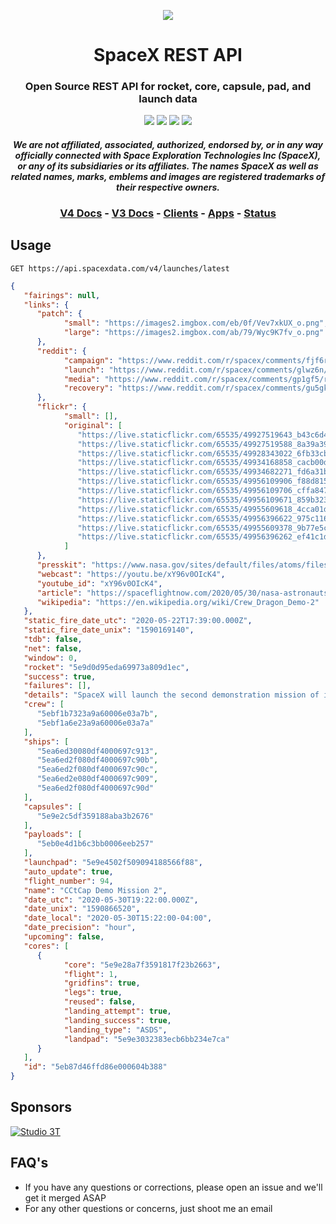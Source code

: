 <p align="center"><img src="https://live.staticflickr.com/65535/49185149122_37f5c52e43_k.jpg"></p>

<h1 align="center">SpaceX REST API</h1>

<h3 align="center">
Open Source REST API for rocket, core, capsule, pad, and launch data
</h3>

<p align="center">
<a href="https://github.com/r-spacex/SpaceX-API/actions?query=workflow%3ATest"><img src="https://img.shields.io/github/workflow/status/r-spacex/SpaceX-API/Test?style=flat-square"></a>
<a href="https://hub.docker.com/r/jakewmeyer/spacex-api/"><img src="https://img.shields.io/docker/pulls/jakewmeyer/spacex-api?style=flat-square"></a>
<a href="https://github.com/r-spacex/SpaceX-API/releases"><img src="https://img.shields.io/github/release/r-spacex/SpaceX-API.svg?longCache=true&style=flat-square"></a>
<a href="https://en.wikipedia.org/wiki/Representational_state_transfer"><img src="https://img.shields.io/badge/interface-REST-brightgreen.svg?longCache=true&style=flat-square"></a>
</p>

<h4 align="center">
  <i>
    We are not affiliated, associated, authorized, endorsed by, or in any way officially connected with Space Exploration Technologies Inc (SpaceX), or any of its subsidiaries or its affiliates. The names SpaceX as well as related names, marks, emblems and images are registered trademarks of their respective owners.
  </i>
</h4>

<h3 align="center">
<a href="docs/v4/README.md">V4 Docs</a> - <a href="https://docs.spacexdata.com">V3 Docs</a> - <a href="docs/clients.md">Clients</a> - <a href="docs/apps.md">Apps</a> - <a href="https://status.spacexdata.com">Status</a>
<br/>
</h3>

## Usage

```http
GET https://api.spacexdata.com/v4/launches/latest
```

```json
{
   "fairings": null,
   "links": {
      "patch": {
            "small": "https://images2.imgbox.com/eb/0f/Vev7xkUX_o.png",
            "large": "https://images2.imgbox.com/ab/79/Wyc9K7fv_o.png"
      },
      "reddit": {
            "campaign": "https://www.reddit.com/r/spacex/comments/fjf6rr/dm2_launch_campaign_thread/",
            "launch": "https://www.reddit.com/r/spacex/comments/glwz6n/rspacex_cctcap_demonstration_mission_2_general",
            "media": "https://www.reddit.com/r/spacex/comments/gp1gf5/rspacex_dm2_media_thread_photographer_contest/",
            "recovery": "https://www.reddit.com/r/spacex/comments/gu5gkd/cctcap_demonstration_mission_2_stage_1_recovery/"
      },
      "flickr": {
            "small": [],
            "original": [
               "https://live.staticflickr.com/65535/49927519643_b43c6d4c44_o.jpg",
               "https://live.staticflickr.com/65535/49927519588_8a39a3994f_o.jpg",
               "https://live.staticflickr.com/65535/49928343022_6fb33cbd9c_o.jpg",
               "https://live.staticflickr.com/65535/49934168858_cacb00d790_o.jpg",
               "https://live.staticflickr.com/65535/49934682271_fd6a31becc_o.jpg",
               "https://live.staticflickr.com/65535/49956109906_f88d815772_o.jpg",
               "https://live.staticflickr.com/65535/49956109706_cffa847208_o.jpg",
               "https://live.staticflickr.com/65535/49956109671_859b323ede_o.jpg",
               "https://live.staticflickr.com/65535/49955609618_4cca01d581_o.jpg",
               "https://live.staticflickr.com/65535/49956396622_975c116b71_o.jpg",
               "https://live.staticflickr.com/65535/49955609378_9b77e5c771_o.jpg",
               "https://live.staticflickr.com/65535/49956396262_ef41c1d9b0_o.jpg"
            ]
      },
      "presskit": "https://www.nasa.gov/sites/default/files/atoms/files/commercialcrew_press_kit.pdf",
      "webcast": "https://youtu.be/xY96v0OIcK4",
      "youtube_id": "xY96v0OIcK4",
      "article": "https://spaceflightnow.com/2020/05/30/nasa-astronauts-launch-from-us-soil-for-first-time-in-nine-years/",
      "wikipedia": "https://en.wikipedia.org/wiki/Crew_Dragon_Demo-2"
   },
   "static_fire_date_utc": "2020-05-22T17:39:00.000Z",
   "static_fire_date_unix": "1590169140",
   "tdb": false,
   "net": false,
   "window": 0,
   "rocket": "5e9d0d95eda69973a809d1ec",
   "success": true,
   "failures": [],
   "details": "SpaceX will launch the second demonstration mission of its Crew Dragon vehicle as part of NASA's Commercial Crew Transportation Capability Program (CCtCap), carrying two NASA astronauts to the International Space Station. Barring unexpected developments, this mission will be the first crewed flight to launch from the United States since the end of the Space Shuttle program in 2011. DM-2 demonstrates the Falcon 9 and Crew Dragon's ability to safely transport crew to the space station and back to Earth and it is the last major milestone for certification of Crew Dragon. Initially the mission duration was planned to be no longer than two weeks, however NASA has been considering an extension to as much as six weeks or three months. The astronauts have been undergoing additional training for the possible longer mission.",
   "crew": [
      "5ebf1b7323a9a60006e03a7b",
      "5ebf1a6e23a9a60006e03a7a"
   ],
   "ships": [
      "5ea6ed30080df4000697c913",
      "5ea6ed2f080df4000697c90b",
      "5ea6ed2f080df4000697c90c",
      "5ea6ed2e080df4000697c909",
      "5ea6ed2f080df4000697c90d"
   ],
   "capsules": [
      "5e9e2c5df359188aba3b2676"
   ],
   "payloads": [
      "5eb0e4d1b6c3bb0006eeb257"
   ],
   "launchpad": "5e9e4502f509094188566f88",
   "auto_update": true,
   "flight_number": 94,
   "name": "CCtCap Demo Mission 2",
   "date_utc": "2020-05-30T19:22:00.000Z",
   "date_unix": "1590866520",
   "date_local": "2020-05-30T15:22:00-04:00",
   "date_precision": "hour",
   "upcoming": false,
   "cores": [
      {
            "core": "5e9e28a7f3591817f23b2663",
            "flight": 1,
            "gridfins": true,
            "legs": true,
            "reused": false,
            "landing_attempt": true,
            "landing_success": true,
            "landing_type": "ASDS",
            "landpad": "5e9e3032383ecb6bb234e7ca"
      }
   ],
   "id": "5eb87d46ffd86e000604b388"
}
```

## Sponsors

[![Studio 3T](https://imgur.com/ZuHz5Fk.png)](https://studio3t.com/)

## FAQ's

* If you have any questions or corrections, please open an issue and we'll get it merged ASAP
* For any other questions or concerns, just shoot me an email
